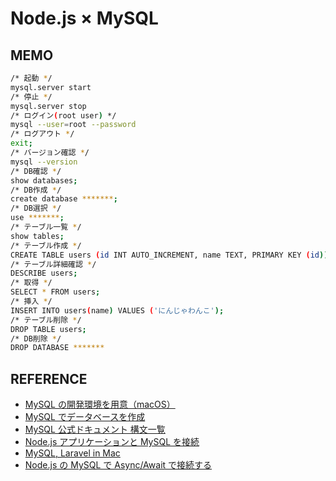 # Node.js × MySQL

## MEMO

```bash
/* 起動 */
mysql.server start
/* 停止 */
mysql.server stop
/* ログイン(root user) */
mysql --user=root --password
/* ログアウト */
exit;
/* バージョン確認 */
mysql --version
/* DB確認 */
show databases;
/* DB作成 */
create database *******;
/* DB選択 */
use *******;
/* テーブル一覧 */
show tables;
/* テーブル作成 */
CREATE TABLE users (id INT AUTO_INCREMENT, name TEXT, PRIMARY KEY (id));
/* テーブル詳細確認 */
DESCRIBE users;
/* 取得 */
SELECT * FROM users;
/* 挿入 */
INSERT INTO users(name) VALUES ('にんじゃわんこ');
/* テーブル削除 */
DROP TABLE users;
/* DB削除 */
DROP DATABASE *******

```

## REFERENCE

- [MySQL の開発環境を用意（macOS）](https://prog-8.com/docs/mysql-env)
- [MySQL でデータベースを作成](https://prog-8.com/docs/mysql-database-setup)
- [MySQL 公式ドキュメント 構文一覧](https://dev.mysql.com/doc/refman/5.6/ja/create-table.html)
- [Node.js アプリケーションと MySQL を接続](https://prog-8.com/docs/nodejs-mysql)
- [MySQL, Laravel in Mac](https://reffect.co.jp/laravel/mysql-laravel-in-mac)
- [Node.js の MySQL で Async/Await で接続する](https://thr3a.hatenablog.com/entry/20200817/1597650222)
